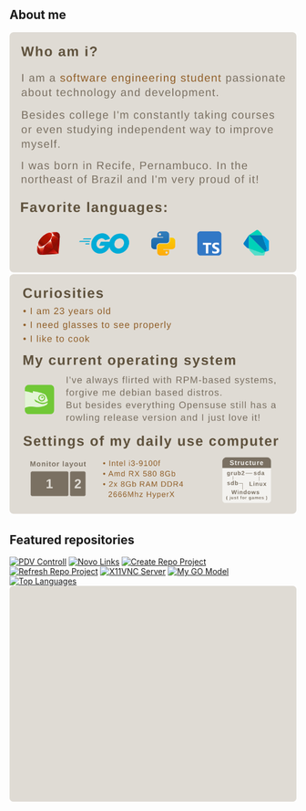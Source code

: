 ## About me
[![Who am I](https://github.com/barrosflavio/barrosflavio/blob/main/aboutme.svg)](#about-me)
[![Quem sou Eu](https://github.com/barrosflavio/barrosflavio/blob/main/about--me2.svg)](#about-me)
## Featured repositories
[![PDV Controll](https://github-readme-stats.vercel.app/api/pin/?username=barrosflavio&repo=pdv_controll&bg_color=DFDBD4&hide_border=true&title_color=5E513C&text_color=7A7062)](https://github.com/barrosflavio/pdv_controll)
[![Novo Links](https://github-readme-stats.vercel.app/api/pin/?username=barrosflavio&repo=novo-docker-apache&bg_color=DFDBD4&hide_border=true&title_color=5E513C&text_color=7A7062)](https://github.com/barrosflavio/novo-docker-apache)
[![Create Repo Project](https://github-readme-stats.vercel.app/api/pin/?username=barrosflavio&repo=create-github-public-repo&bg_color=DFDBD4&hide_border=true&title_color=5E513C&text_color=7A7062)](https://github.com/barrosflavio/create-github-public-repo)
[![Refresh Repo Project](https://github-readme-stats.vercel.app/api/pin/?username=barrosflavio&repo=refresh-github-repo&bg_color=DFDBD4&hide_border=true&title_color=5E513C&text_color=7A7062)](https://github.com/barrosflavio/refresh-github-repo)
[![X11VNC Server](https://github-readme-stats.vercel.app/api/pin/?username=barrosflavio&repo=x11vnc_setup&bg_color=DFDBD4&hide_border=true&title_color=5E513C&text_color=7A7062)](https://github.com/barrosflavio/x11vnc_setup)
[![My GO Model](https://github-readme-stats.vercel.app/api/pin/?username=barrosflavio&repo=my_go_model&bg_color=DFDBD4&hide_border=true&title_color=5E513C&text_color=7A7062)](https://github.com/barrosflavio/my_go_model)
[![Top Languages](https://github-readme-stats.vercel.app/api/top-langs/?username=barrosflavio&layout=donut-vertical&bg_color=DFDBD4&hide_border=true&title_color=5E513C&text_color=7A7062)](#featured-repositories)
[![Last Card](https://github.com/barrosflavio/barrosflavio/blob/main/final-card.svg)](#featured-repositories)
